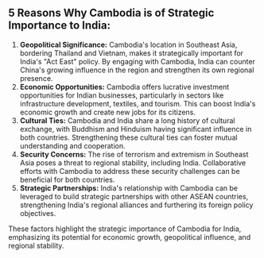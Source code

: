 ## 5 Reasons Why Cambodia is of Strategic Importance to India:

1. **Geopolitical Significance:** Cambodia's location in Southeast Asia, bordering Thailand and Vietnam, makes it strategically important for India's "Act East" policy. By engaging with Cambodia, India can counter China's growing influence in the region and strengthen its own regional presence.
2. **Economic Opportunities:** Cambodia offers lucrative investment opportunities for Indian businesses, particularly in sectors like infrastructure development, textiles, and tourism. This can boost India's economic growth and create new jobs for its citizens.
3. **Cultural Ties:** Cambodia and India share a long history of cultural exchange, with Buddhism and Hinduism having significant influence in both countries. Strengthening these cultural ties can foster mutual understanding and cooperation.
4. **Security Concerns:** The rise of terrorism and extremism in Southeast Asia poses a threat to regional stability, including India. Collaborative efforts with Cambodia to address these security challenges can be beneficial for both countries.
5. **Strategic Partnerships:** India's relationship with Cambodia can be leveraged to build strategic partnerships with other ASEAN countries, strengthening India's regional alliances and furthering its foreign policy objectives.

These factors highlight the strategic importance of Cambodia for India, emphasizing its potential for economic growth, geopolitical influence, and regional stability. 
